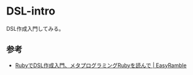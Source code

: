 # DSL-intro

DSL作成入門してみる。

## 参考

- [RubyでDSL作成入門、メタプログラミングRubyを読んで | EasyRamble](http://easyramble.com/ruby-dsl-learning.html)
